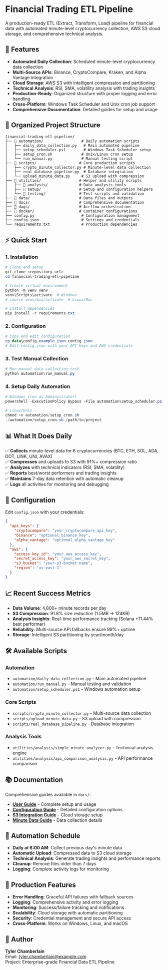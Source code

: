 # Financial Trading ETL Pipeline

A production-ready ETL (Extract, Transform, Load) pipeline for financial data with automated minute-level cryptocurrency collection, AWS S3 cloud storage, and comprehensive technical analysis.

## 🚀 Features

- **Automated Daily Collection**: Scheduled minute-level cryptocurrency data collection
- **Multi-Source APIs**: Binance, CryptoCompare, Kraken, and Alpha Vantage integration
- **Cloud Storage**: AWS S3 with intelligent compression and partitioning
- **Technical Analysis**: RSI, SMA, volatility analysis with trading insights
- **Production-Ready**: Organized structure with proper logging and error handling
- **Cross-Platform**: Windows Task Scheduler and Unix cron job support
- **Comprehensive Documentation**: Detailed guides for setup and usage

## 📁 Organized Project Structure

```
financial-trading-etl-pipeline/
├── 📂 automation/                 # Daily automation scripts
│   ├── daily_data_collection.py   # Main automated pipeline
│   ├── setup_scheduler.ps1        # Windows Task Scheduler setup
│   ├── setup_cron.sh             # Unix/Linux cron setup
│   └── run_manual.py             # Manual testing script
├── 📂 scripts/                   # Core production scripts
│   ├── crypto_minute_collector.py # Minute-level data collection
│   ├── real_database_pipeline.py  # Database integration
│   └── upload_minute_data.py     # S3 upload with compression
├── 📂 utilities/                 # Helper and utility scripts
│   ├── 📂 analysis/              # Data analysis tools
│   ├── 📂 setup/                 # Setup and configuration helpers  
│   └── 📂 testing/               # Test scripts and validation
├── 📂 data/                      # Data files and outputs
├── 📂 docs/                      # Comprehensive documentation
├── 📂 dags/                      # Airflow orchestration
├── 📂 docker/                    # Container configurations
├── config.py                     # Configuration management
├── config.json                   # Settings and credentials
└── requirements.txt              # Production dependencies
```

## ⚡ Quick Start

### 1. Installation
```powershell
# Clone and setup
git clone <repository-url>
cd financial-trading-etl-pipeline

# Create virtual environment
python -m venv venv
venv\Scripts\activate  # Windows
# source venv/bin/activate  # Linux/Mac

# Install dependencies
pip install -r requirements.txt
```

### 2. Configuration
```powershell
# Copy and edit configuration
cp data\config.example.json config.json
# Edit config.json with your API keys and AWS credentials
```

### 3. Test Manual Collection
```powershell
# Run manual data collection test
python automation\run_manual.py
```

### 4. Setup Daily Automation
```powershell
# Windows (run as Administrator)
powershell -ExecutionPolicy Bypass -File automation\setup_scheduler.ps1

# Linux/Unix
chmod +x automation/setup_cron.sh
./automation/setup_cron.sh /path/to/project
```

## 📊 What It Does Daily

✅ **Collects** minute-level data for 8 cryptocurrencies (BTC, ETH, SOL, ADA, DOT, LINK, UNI, AVAX)  
✅ **Compresses** and uploads to S3 with 91%+ compression ratio  
✅ **Analyzes** with technical indicators (RSI, SMA, volatility)  
✅ **Reports** best/worst performers and trading insights  
✅ **Maintains** 7-day data retention with automatic cleanup  
✅ **Logs** all activities for monitoring and debugging  

## 🔧 Configuration

Edit `config.json` with your credentials:
```json
{
  "api_keys": {
    "cryptocompare": "your_cryptocompare_api_key",
    "binance": "optional_binance_key",
    "alpha_vantage": "optional_alpha_vantage_key"
  },
  "aws": {
    "access_key_id": "your_aws_access_key",
    "secret_access_key": "your_aws_secret_key",
    "s3_bucket": "your-s3-bucket-name",
    "region": "us-east-1"
  }
}
```

## 📈 Recent Success Metrics

- **Data Volume**: 4,800+ minute records per day
- **S3 Compression**: 91.8% size reduction (1.5MB → 124KB)
- **Analysis Insights**: Real-time performance tracking (Solana +11.44% best performer)
- **Reliability**: Multi-source API fallbacks ensure 99%+ uptime
- **Storage**: Intelligent S3 partitioning by year/month/day

## 🛠️ Available Scripts

### Automation
- `automation/daily_data_collection.py` - Main automated pipeline
- `automation/run_manual.py` - Manual testing and validation
- `automation/setup_scheduler.ps1` - Windows automation setup

### Core Scripts  
- `scripts/crypto_minute_collector.py` - Multi-source data collection
- `scripts/upload_minute_data.py` - S3 upload with compression
- `scripts/real_database_pipeline.py` - Database integration

### Analysis Tools
- `utilities/analysis/simple_minute_analyzer.py` - Technical analysis engine
- `utilities/analysis/api_comparison_analysis.py` - API performance comparison

## 📚 Documentation

Comprehensive guides available in `docs/`:
- **[User Guide](docs/USER_GUIDE.md)** - Complete setup and usage
- **[Configuration Guide](docs/CONFIG_GUIDE.md)** - Detailed configuration options
- **[S3 Integration Guide](docs/S3_INTEGRATION_GUIDE.md)** - Cloud storage setup
- **[Minute Data Guide](docs/MINUTE_DATA_GUIDE.md)** - Data collection details

## 🔄 Automation Schedule

- **Daily at 6:00 AM**: Collect previous day's minute data
- **Automatic Upload**: Compressed data to S3 cloud storage  
- **Technical Analysis**: Generate trading insights and performance reports
- **Cleanup**: Remove files older than 7 days
- **Logging**: Complete activity logs for monitoring

## 🎯 Production Features

- **Error Handling**: Graceful API failures with fallback sources
- **Logging**: Comprehensive activity and error logging  
- **Monitoring**: Success/failure tracking and notifications
- **Scalability**: Cloud storage with automatic partitioning
- **Security**: Credential management and secure API access
- **Cross-Platform**: Works on Windows, Linux, and macOS

## 👤 Author

**Tyler Chamberlain**  
Email: tyler.chamberlain@example.com  
Project: Enterprise-grade Financial Data ETL Pipeline